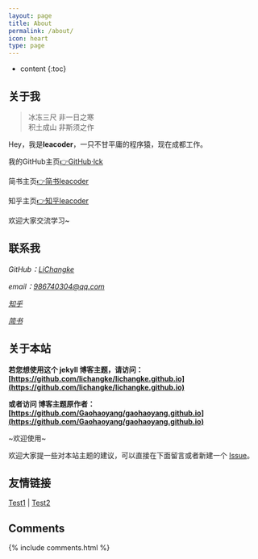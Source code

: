 ```yaml
---
layout: page
title: About
permalink: /about/
icon: heart
type: page
---
```


* content
{:toc}

## 关于我
<!--
<iframe src="https://githubbadge.appspot.com/gaohaoyang?s=1" style="border: 0;height: 142px;width: 200px;overflow: hidden;" frameBorder="0"></iframe>
-->
<blockquote><p>冰冻三尺 非一日之寒<br>
积土成山 非斯须之作</p></blockquote>

<p>Hey，我是<strong>leacoder</strong>，一只不甘平庸的程序猿，现在成都工作。</p>

<p>我的GitHub主页<a href="https://github.com/lichangke">👉GitHub·lck</a> </p>
<p>简书主页<a href="https://www.jianshu.com/u/3e95c7555dc7">👉简书leacoder</a></p>
<p>知乎主页<a href="https://www.zhihu.com/people/lichangke/">👉知乎leacoder</a></p>

<p>欢迎大家交流学习~</p>


## 联系我

*GitHub：[LiChangke](https://github.com/lichangke)*

*email：986740304@qq.com*

*[知乎](https://www.zhihu.com/people/lichangke/)*

*[简书](https://www.zhihu.com/people/lichangke/)*


<!--* [Facebook]()-->
<!--* [Twitter]()-->
<!--* [豆瓣]()-->
<!--* [豆瓣]()-->

## 关于本站

**若您想使用这个 jekyll 博客主题，请访问：[https://github.com/lichangke/lichangke.github.io](https://github.com/lichangke/lichangke.github.io)**

**或者访问 博客主题原作者：[https://github.com/Gaohaoyang/gaohaoyang.github.io](https://github.com/Gaohaoyang/gaohaoyang.github.io)**


~欢迎使用~

欢迎大家提一些对本站主题的建议，可以直接在下面留言或者新建一个 [Issue](https://github.com/lichangke/lichangke.github.io/issues)。

## 友情链接

[Test1](https://www.zhihu.com/people/lichangke/) \| [Test2](https://www.jianshu.com/u/3e95c7555dc7)
## Comments

{% include comments.html %}
